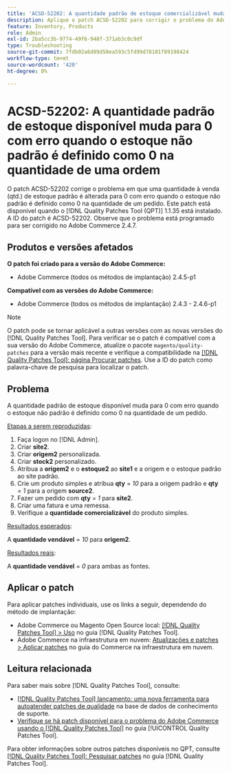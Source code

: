 ```yaml
---
title: 'ACSD-52202: A quantidade padrão de estoque comercializável muda para 0 com erro quando o estoque não padrão é definido como 0 qtd. na ordem'
description: Aplique o patch ACSD-52202 para corrigir o problema do Adobe Commerce em que uma quantidade padrão vendável de estoque é alterada para 0 com erro quando a quantidade sem estoque padrão é definida como 0 em um pedido.
feature: Inventory, Products
role: Admin
exl-id: 2ba5cc3b-9774-49f6-948f-371ab3c0c9df
type: Troubleshooting
source-git-commit: 7fdb02a6d89d50ea593c5fd99d78101f89198424
workflow-type: tm+mt
source-wordcount: '420'
ht-degree: 0%

---
```


# ACSD-52202: A quantidade padrão de estoque disponível muda para 0 com erro quando o estoque não padrão é definido como 0 na quantidade de uma ordem

O patch ACSD-52202 corrige o problema em que uma quantidade à venda (qtd.) de estoque padrão é alterada para 0 com erro quando o estoque não padrão é definido como 0 na quantidade de um pedido. Este patch está disponível quando o [!DNL Quality Patches Tool (QPT)] 1.1.35 está instalado. A ID do patch é ACSD-52202. Observe que o problema está programado para ser corrigido no Adobe Commerce 2.4.7.

## Produtos e versões afetados

**O patch foi criado para a versão do Adobe Commerce:**

* Adobe Commerce (todos os métodos de implantação) 2.4.5-p1

**Compatível com as versões do Adobe Commerce:**

* Adobe Commerce (todos os métodos de implantação) 2.4.3 - 2.4.6-p1

>[!NOTE]
>
>O patch pode se tornar aplicável a outras versões com as novas versões do [!DNL Quality Patches Tool]. Para verificar se o patch é compatível com a sua versão do Adobe Commerce, atualize o pacote `magento/quality-patches` para a versão mais recente e verifique a compatibilidade na [[!DNL Quality Patches Tool]: página Procurar patches](https://experienceleague.adobe.com/tools/commerce-quality-patches/index.html?lang=pt-BR). Use a ID do patch como palavra-chave de pesquisa para localizar o patch.

## Problema

A quantidade padrão de estoque disponível muda para 0 com erro quando o estoque não padrão é definido como 0 na quantidade de um pedido.

<u>Etapas a serem reproduzidas</u>:

1. Faça logon no [!DNL Admin].
1. Criar **site2**.
1. Criar **origem2** personalizada.
1. Criar **stock2** personalizado.
1. Atribua a **origem2** e o **estoque2** ao **site1** e a origem e o estoque padrão ao site padrão.
1. Crie um produto simples e atribua **qty** = *10* para a origem padrão e **qty** = *1* para a origem **source2**.
1. Fazer um pedido com **qty** = *1* para **site2**.
1. Criar uma fatura e uma remessa.
1. Verifique a **quantidade comercializável** do produto simples.

<u>Resultados esperados</u>:

A **quantidade vendável** = *10* para **origem2**.

<u>Resultados reais</u>:

A **quantidade vendável** = *0* para ambas as fontes.

## Aplicar o patch

Para aplicar patches individuais, use os links a seguir, dependendo do método de implantação:

* Adobe Commerce ou Magento Open Source local: [[!DNL Quality Patches Tool] > Uso](/help/tools/quality-patches-tool/usage.md) no guia [!DNL Quality Patches Tool].
* Adobe Commerce na infraestrutura em nuvem: [Atualizações e patches > Aplicar patches](https://experienceleague.adobe.com/docs/commerce-cloud-service/user-guide/develop/upgrade/apply-patches.html?lang=pt-BR) no guia do Commerce na infraestrutura em nuvem.

## Leitura relacionada

Para saber mais sobre [!DNL Quality Patches Tool], consulte:

* [[!DNL Quality Patches Tool] lançamento: uma nova ferramenta para autoatender patches de qualidade](https://experienceleague.adobe.com/pt-br/docs/commerce-operations/tools/quality-patches-tool/quality-patches-tool-to-self-serve-quality-patches) na base de dados de conhecimento de suporte.
* [Verifique se há patch disponível para o problema do Adobe Commerce usando o  [!DNL Quality Patches Tool]](/help/tools/quality-patches-tool/patches-available-in-qpt/check-patch-for-magento-issue-with-magento-quality-patches.md) no guia [!UICONTROL Quality Patches Tool].


Para obter informações sobre outros patches disponíveis no QPT, consulte [[!DNL Quality Patches Tool]: Pesquisar patches](https://experienceleague.adobe.com/tools/commerce-quality-patches/index.html?lang=pt-BR) no guia [!DNL Quality Patches Tool].
